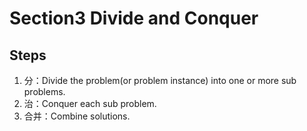 # Section3 Divide and Conquer

## Steps

1. 分：Divide the problem(or problem instance) into one or more sub problems.
2. 治：Conquer each sub problem.
3. 合并：Combine solutions.

